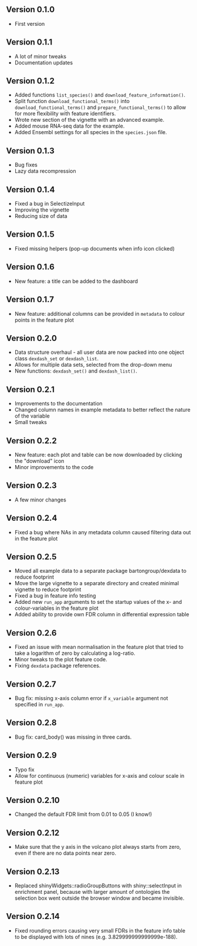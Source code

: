 ## Version 0.1.0

 - First version
 
 ## Version 0.1.1
 
  - A lot of minor tweaks
  - Documentation updates

## Version 0.1.2

 - Added functions `list_species()` and `download_feature_information()`.
 - Split function `download_functional_terms()` into `download_functional_terms()` and `prepare_functional_terms()` to allow for more flexibility with feature identifiers.
 - Wrote new section of the vignette with an advanced example.
 - Added mouse RNA-seq data for the example.
 - Added Ensembl settings for all species in the `species.json` file.

## Version 0.1.3

 - Bug fixes
 - Lazy data recompression
 
## Version 0.1.4

 - Fixed a bug in SelectizeInput
 - Improving the vignette
 - Reducing size of data
 
## Version 0.1.5
 
  - Fixed missing helpers (pop-up documents when info icon clicked)

## Version 0.1.6

 - New feature: a title can be added to the dashboard
 
## Version 0.1.7

 - New feature: additional columns can be provided in `metadata` to colour points in the feature plot

## Version 0.2.0

 - Data structure overhaul - all user data are now packed into one object class `dexdash_set` or `dexdash_list`.
 - Allows for multiple data sets, selected from the drop-down menu
 - New functions: `dexdash_set()` and `dexdash_list()`.
 
## Version 0.2.1

 - Improvements to the documentation
 - Changed column names in example metadata to better reflect the nature of the variable
 - Small tweaks
 
## Version 0.2.2

 - New feature: each plot and table can be now downloaded by clicking the "download" icon
 - Minor improvements to the code

## Version 0.2.3

 - A few minor changes

## Version 0.2.4

 - Fixed a bug where NAs in any metadata column caused filtering data out in the feature plot

## Version 0.2.5

 - Moved all example data to a separate package bartongroup/dexdata to reduce footprint
 - Move the large vignette to a separate directory and created minimal vignette to reduce footprint
 - Fixed a bug in feature info testing
 - Added new  `run_app` arguments to set the startup values of the x- and colour-variables in the feature plot
 - Added ability to provide own FDR column in differential expression table

## Version 0.2.6

 - Fixed an issue with mean normalisation in the feature plot that tried to take a logarithm of zero by calculating a log-ratio.
 - Minor tweaks to the plot feature code.
 - Fixing `dexdata` package references.

## Version 0.2.7

 - Bug fix: missing x-axis column error if `x_variable` argument not specified in `run_app`.

## Version 0.2.8

 - Bug fix: card_body() was missing in three cards.

## Version 0.2.9

 - Typo fix
 - Allow for continuous (numeric) variables for x-axis and colour scale in feature plot
 
## Version 0.2.10

 - Changed the default FDR limit from 0.01 to 0.05 (I know!)

## Version 0.2.12

 - Make sure that the y axis in the volcano plot always starts from zero, even if there are no data points near zero.

## Version 0.2.13

 - Replaced shinyWidgets::radioGroupButtons with shiny::selectInput in enrichment panel, because with larger amount of ontologies the selection box went outside the browser window and became invisible.

 ## Version 0.2.14

  - Fixed rounding errors causing very small FDRs in the feature info table to be displayed with lots of nines (e.g. 3.829999999999999e-188).

